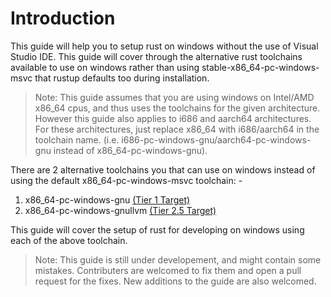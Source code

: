 # Introduction

This guide will help you to setup rust on windows without the use of Visual Studio IDE. This guide will cover through the alternative rust toolchains available to use on windows rather than using stable-x86_64-pc-windows-msvc that rustup defaults too during installation.

> Note: This guide assumes that you are using windows on Intel/AMD x86_64 cpus, and thus uses
> the toolchains for the given architecture. However this guide also applies to i686 and aarch64
> architectures. For these architectures, just replace x86_64 with i686/aarch64 in the
> toolchain name. (i.e. i686-pc-windows-gnu/aarch64-pc-windows-gnu instead of
> x86_64-pc-windows-gnu).

There are 2 alternative toolchains you that can use on windows instead of using the default x86_64-pc-windows-msvc toolchain: -

1. x86_64-pc-windows-gnu [(Tier 1 Target)](https://rust-lang.github.io/rustup-components-history/x86_64-pc-windows-gnu.html)
2. x86_64-pc-windows-gnullvm [(Tier 2.5 Target)](https://rust-lang.github.io/rustup-components-history/x86_64-pc-windows-gnullvm.html)

This guide will cover the setup of rust for developing on windows using each of the above toolchain.

> Note: This guide is still under developement, and might contain some mistakes. Contributers are welcomed to fix them and open a pull request for the fixes. New additions to the guide are also welcomed.
